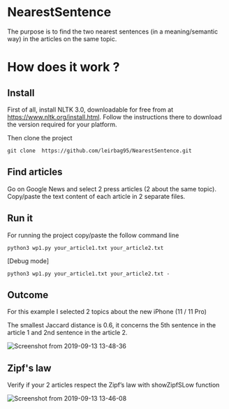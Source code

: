 # NearestSentence
The purpose is to find the two nearest sentences (in a meaning/semantic way) in the articles on the same topic.

# How does it work ?
## Install
First of all, install NLTK 3.0, downloadable for free from at https://www.nltk.org/install.html.
Follow the instructions there to download the version required for your platform.

Then clone the project

```{}
git clone  https://github.com/leirbag95/NearestSentence.git
```
## Find articles
Go on Google News and select 2 press articles (2 about the same topic).
Copy/paste the text content of each article in 2 separate files.

## Run it
For running the project copy/paste the follow command line
```{}
python3 wp1.py your_article1.txt your_article2.txt
```
[Debug mode]

```{}
python3 wp1.py your_article1.txt your_article2.txt -
```


## Outcome

For this example I selected 2 topics about the new iPhone (11 / 11 Pro)

The smallest Jaccard distance is 0.6, it concerns the 5th sentence in the article 1 and 2nd sentence in the article 2.
 
![Screenshot from 2019-09-13 13-48-36](https://user-images.githubusercontent.com/17054452/64860424-65205180-d62d-11e9-8193-daf09607de86.png)




## Zipf's law

Verify if your 2 articles respect the Zipf’s law with showZipfSLow function

![Screenshot from 2019-09-13 13-46-08](https://user-images.githubusercontent.com/17054452/64860255-e9bea000-d62c-11e9-8c9c-d74599f3529a.png)



